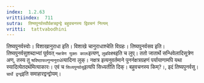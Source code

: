 ```yaml
---
index:  1.2.63
vrittiindex:  711
sutra:  तिष्यपुनर्वस्वौर्वक्षत्रद्वन्द्वे बहुवचनस्य द्विवचनं नित्यम्
vritti:  tattvabodhini 
---
```


तिष्यपुनर्वस्वोः। विशाखानुराधा इति। विशाखे चानुराधाश्चेति विग्रहः। तिष्यपुनर्वसव इति। तिष्यपुनर्वसुशब्दाभ्यां पूर्ववत् `नक्षत्रेण युक्तः कालः`इत्यण्, `लुबविशेषे`इति च लुप्। ततो जातार्थे सन्धिवेलादिसूत्रेण अण्, तस्य तु `श्रविष्ठाफल्गुन्यनुराधे`त्यादिना लुक्। नक्षत्र इत्यनुवर्तमाने पुनर्नक्षत्रग्रहणं पर्यायाणामपि यथा स्यादित्येतदर्थमित्याकारः। एवं च `सिध्यपुनर्वसू`इत्यपि सिध्यतीति दिक्। बहुवचनस्य किम्?।, इदं तिष्यपुनर्वसु। `चार्थे द्वन्द्व`इति समाहारद्वन्द्वोयम्।

